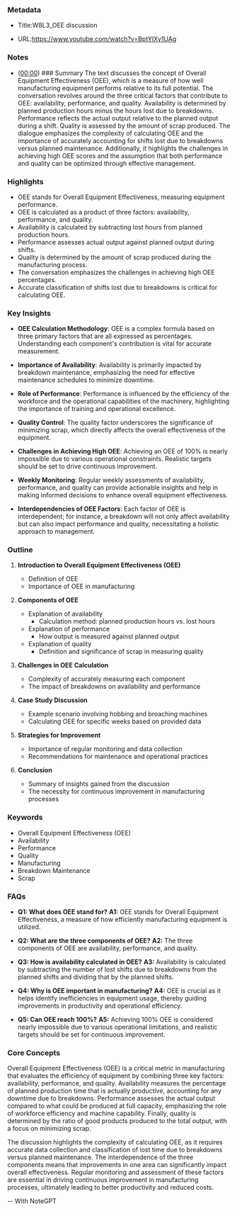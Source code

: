 ### Metadata

- Title:W8L3_OEE discussion

- URL:<https://www.youtube.com/watch?v=BptYlXy1UAg>

### Notes

- ([00:00](https://www.youtube.com/watch?v=BptYlXy1UAg&t=0s)) ### Summary
The text discusses the concept of Overall Equipment Effectiveness (OEE), which is a measure of how well manufacturing equipment performs relative to its full potential. The conversation revolves around the three critical factors that contribute to OEE: availability, performance, and quality. Availability is determined by planned production hours minus the hours lost due to breakdowns. Performance reflects the actual output relative to the planned output during a shift. Quality is assessed by the amount of scrap produced. The dialogue emphasizes the complexity of calculating OEE and the importance of accurately accounting for shifts lost due to breakdowns versus planned maintenance. Additionally, it highlights the challenges in achieving high OEE scores and the assumption that both performance and quality can be optimized through effective management.

### Highlights

- OEE stands for Overall Equipment Effectiveness, measuring equipment performance.
- OEE is calculated as a product of three factors: availability, performance, and quality.
- Availability is calculated by subtracting lost hours from planned production hours.
- Performance assesses actual output against planned output during shifts.
- Quality is determined by the amount of scrap produced during the manufacturing process.
- The conversation emphasizes the challenges in achieving high OEE percentages.
- Accurate classification of shifts lost due to breakdowns is critical for calculating OEE.

### Key Insights

- **OEE Calculation Methodology**: OEE is a complex formula based on three primary factors that are all expressed as percentages. Understanding each component's contribution is vital for accurate measurement.
  
- **Importance of Availability**: Availability is primarily impacted by breakdown maintenance, emphasizing the need for effective maintenance schedules to minimize downtime.
  
- **Role of Performance**: Performance is influenced by the efficiency of the workforce and the operational capabilities of the machinery, highlighting the importance of training and operational excellence.
  
- **Quality Control**: The quality factor underscores the significance of minimizing scrap, which directly affects the overall effectiveness of the equipment.
  
- **Challenges in Achieving High OEE**: Achieving an OEE of 100% is nearly impossible due to various operational constraints. Realistic targets should be set to drive continuous improvement.
  
- **Weekly Monitoring**: Regular weekly assessments of availability, performance, and quality can provide actionable insights and help in making informed decisions to enhance overall equipment effectiveness.
  
- **Interdependencies of OEE Factors**: Each factor of OEE is interdependent; for instance, a breakdown will not only affect availability but can also impact performance and quality, necessitating a holistic approach to management.

### Outline

1. **Introduction to Overall Equipment Effectiveness (OEE)**
   - Definition of OEE
   - Importance of OEE in manufacturing

2. **Components of OEE**
   - Explanation of availability
     - Calculation method: planned production hours vs. lost hours
   - Explanation of performance
     - How output is measured against planned output
   - Explanation of quality
     - Definition and significance of scrap in measuring quality

3. **Challenges in OEE Calculation**
   - Complexity of accurately measuring each component
   - The impact of breakdowns on availability and performance

4. **Case Study Discussion**
   - Example scenario involving hobbing and broaching machines
   - Calculating OEE for specific weeks based on provided data

5. **Strategies for Improvement**
   - Importance of regular monitoring and data collection
   - Recommendations for maintenance and operational practices

6. **Conclusion**
   - Summary of insights gained from the discussion
   - The necessity for continuous improvement in manufacturing processes

### Keywords

- Overall Equipment Effectiveness (OEE)
- Availability
- Performance
- Quality
- Manufacturing
- Breakdown Maintenance
- Scrap

### FAQs

- **Q1: What does OEE stand for?**
  **A1:** OEE stands for Overall Equipment Effectiveness, a measure of how efficiently manufacturing equipment is utilized.

- **Q2: What are the three components of OEE?**
  **A2:** The three components of OEE are availability, performance, and quality.

- **Q3: How is availability calculated in OEE?**
  **A3:** Availability is calculated by subtracting the number of lost shifts due to breakdowns from the planned shifts and dividing that by the planned shifts.

- **Q4: Why is OEE important in manufacturing?**
  **A4:** OEE is crucial as it helps identify inefficiencies in equipment usage, thereby guiding improvements in productivity and operational efficiency.

- **Q5: Can OEE reach 100%?**
  **A5:** Achieving 100% OEE is considered nearly impossible due to various operational limitations, and realistic targets should be set for continuous improvement.

### Core Concepts

Overall Equipment Effectiveness (OEE) is a critical metric in manufacturing that evaluates the efficiency of equipment by combining three key factors: availability, performance, and quality. Availability measures the percentage of planned production time that is actually productive, accounting for any downtime due to breakdowns. Performance assesses the actual output compared to what could be produced at full capacity, emphasizing the role of workforce efficiency and machine capability. Finally, quality is determined by the ratio of good products produced to the total output, with a focus on minimizing scrap.

The discussion highlights the complexity of calculating OEE, as it requires accurate data collection and classification of lost time due to breakdowns versus planned maintenance. The interdependence of the three components means that improvements in one area can significantly impact overall effectiveness. Regular monitoring and assessment of these factors are essential in driving continuous improvement in manufacturing processes, ultimately leading to better productivity and reduced costs.

-- With NoteGPT
